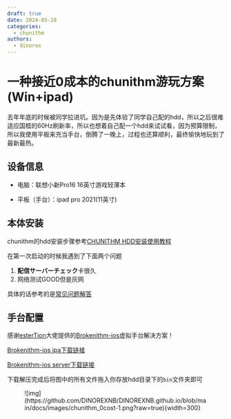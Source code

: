 ```yaml
---
draft: true 
date: 2024-05-28
categories:
  - chunithm
authors:
  - dinorex
---
```


# 一种接近0成本的chunithm游玩方案(Win+ipad)

去年年底的时候被同学拉进坑。因为是先体验了同学自己配的hdd，所以之后很难适应国框的60Hz刷新率，所以也想着自己配一个hdd来试试看，因为预算限制，所以我使用平板来充当手台，倒腾了一晚上，过程也还算顺利，最终愉快地玩到了最新最热。

<!-- more -->

## 设备信息

- 电脑：联想小新Pro16 16英寸游戏轻薄本

- 平板（手台）：ipad pro 2021(11英寸)

## 本体安装

chunithm的hdd安装步骤参考[CHUNITHM HDD安装使用教程](https://poiblog.com/archives/V30eHdPJ)

在第一次启动的时候我遇到了下面两个问题

1. **配信サーバーチェック**卡很久
2. 网络测试GOOD但是灰网

具体的话参考的是[常见问题解答](https://poiblog.com/archives/ptQM15yf)

## 手台配置

感谢[esterTion](https://github.com/esterTion)大佬提供的[Brokenithm-ios](https://github.com/esterTion/Brokenithm-iOS)虚拟手台解决方案！

[Brokenithm-ios ipa下载链接](https://redive.estertion.win/ipas/)

[Brokenithm-ios server下载链接](https://redive.estertion.win/ipas/Brokenithm/)

下载解压完成后将图中的所有文件拖入你存放hdd目录下的`bin`文件夹即可


<figure markdown>
![img](https://github.com/DINOREXNB/DINOREXNB.github.io/blob/main/docs/images/chunithm_0cost-1.png?raw=true){width=300}
</figure>